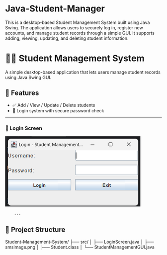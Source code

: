 # Java-Student-Manager
This is a desktop-based Student Management System built using Java Swing. The application allows users to securely log in, register new accounts, and manage student records through a simple GUI. It supports adding, viewing, updating, and deleting student information.
# 🧑‍🎓 Student Management System 

A simple desktop-based application that lets users manage student records using Java Swing GUI.

## 🚀 Features

- ✅ Add / View / Update / Delete students
- 🔐 Login system with secure password check

---
### 🔐 Login Screen
![Login Screen](smsimage.png)



        ---

  ## 📁 Project Structure

Student-Management-System/
├── src/
│ ├── LoginScreen.java
│ ├── smsimage.png
│ ├── Student.class
│ └── StudentManagementGUI.java
